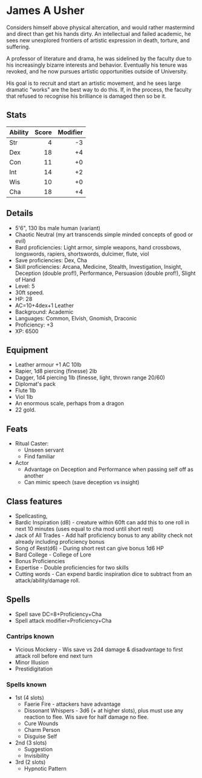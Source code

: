 # James A Usher

Considers himself above physical altercation, and would rather mastermind and direct than get his hands dirty. An intellectual and failed academic, he sees new unexplored frontiers of artistic expression in death, torture, and suffering.

A professor of literature and drama, he was sidelined by the faculty due to his increasingly bizarre interests and behavior. Eventually his tenure was revoked, and he now pursues artistic opportunities outside of University.

His goal is to recruit and start an artistic movement, and he sees large dramatic "works" are the best way to do this. If, in the process, the faculty that refused to recognise his brilliance is damaged then so be it.

## Stats

| Ability    | Score    | Modifier
|------------|---------:|-----------:
| Str        |        4 | -3
| Dex        |       18 | +4
| Con        |       11 | +0
| Int        |       14 | +2
| Wis        |       10 | +0
| Cha        |       18 | +4

## Details
* 5'6", 130 lbs male human (variant)
* Chaotic Neutral (my art transcends simple minded concepts of good or evil)
* Bard proficiencies: Light armor, simple weapons, hand crossbows, longswords, rapiers, shortswords, dulcimer, flute, viol
* Save proficiencies: Dex, Cha
* Skill proficiencies: Arcana, Medicine, Stealth, Investigation, Insight, Deception (double prof!), Performance, Persuasion (double prof!), Slight of Hand
* Level: 5
* 30ft speed.
* HP: 28
* AC=10+4dex+1 Leather
* Background: Academic
* Languages: Common, Elvish, Gnomish, Draconic
* Proficiency: +3
* XP: 6500

## Equipment
* Leather armour +1 AC 10lb
* Rapier, 1d8 piercing (finesse) 2lb
* Dagger, 1d4 piercing 1lb (finesse, light, thrown range 20/60)
* Diplomat's pack
* Flute 1lb
* Viol 1lb
* An enormous scale, perhaps from a dragon
* 22 gold.

## Feats
* Ritual Caster:
  * Unseen servant
  * Find familiar
* Actor
  * Advantage on Deception and Performance when passing self off as another
  * Can mimic speech (save deception vs insight)

## Class features
* Spellcasting,
* Bardic Inspiration (d8) - creature within 60ft can add this to one roll in next 10 minutes (uses equal to cha mod until short rest)
* Jack of All Trades - Add half proficiency bonus to any ability check not already including proficiency bonus
* Song of Rest(d6) - During short rest can give bonus 1d6 HP
* Bard College - College of Lore
* Bonus Proficiencies
* Expertise - Double proficiencies for two skills
* Cutting words - Can expend bardic inspiration dice to subtract from an attack/ability/damage roll.

## Spells

* Spell save DC=8+Proficiency+Cha
* Spell attack modifier=Proficiency+Cha

### Cantrips known
* Vicious Mockery - Wis save vs 2d4 damage & disadvantage to first attack roll before end next turn
* Minor Illusion
* Prestidigitation

### Spells known
- 1st (4 slots)
  * Faerie Fire - attackers have advantage
  * Dissonant Whispers - 3d6 (+ at higher slots), plus must use any reaction to flee. Wis save for half damage no flee.
  * Cure Wounds
  * Charm Person
  * Disguise Self
- 2nd (3 slots)
  * Suggestion
  * Invisibility
- 3rd (2 slots)
  * Hypnotic Pattern

